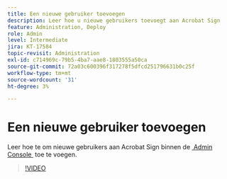 ```yaml
---
title: Een nieuwe gebruiker toevoegen
description: Leer hoe u nieuwe gebruikers toevoegt aan Acrobat Sign
feature: Administration, Deploy
role: Admin
level: Intermediate
jira: KT-17584
topic-revisit: Administration
exl-id: c714969c-79b5-4ba7-aae8-1803555a50ca
source-git-commit: 72a03c600396f317278f5dfcd251796631b0c25f
workflow-type: tm+mt
source-wordcount: '31'
ht-degree: 3%

---
```


# Een nieuwe gebruiker toevoegen

Leer hoe te om nieuwe gebruikers aan Acrobat Sign binnen de [&#x200B; Admin Console &#x200B;](https://adminconsole.adobe.com/) toe te voegen.

>[!VIDEO](https://video.tv.adobe.com/v/3453186?quality=12&learn=on&hidetitle=true&captions=dut)
